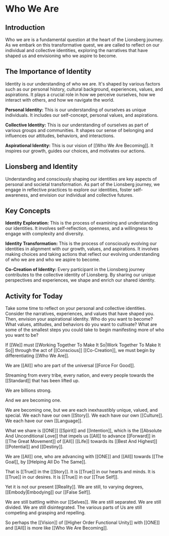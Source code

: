 # Who We Are

## Introduction

Who we are is a fundamental question at the heart of the Lionsberg journey. As we embark on this transformative quest, we are called to reflect on our individual and collective identities, exploring the narratives that have shaped us and envisioning who we aspire to become.

## The Importance of Identity

Identity is our understanding of who we are. It's shaped by various factors such as our personal history, cultural background, experiences, values, and aspirations. It plays a crucial role in how we perceive ourselves, how we interact with others, and how we navigate the world.

**Personal Identity:** This is our understanding of ourselves as unique individuals. It includes our self-concept, personal values, and aspirations.

**Collective Identity:** This is our understanding of ourselves as part of various groups and communities. It shapes our sense of belonging and influences our attitudes, behaviors, and interactions.

**Aspirational Identity:** This is our vision of [[Who We Are Becoming]]. It inspires our growth, guides our choices, and motivates our actions.

## Lionsberg and Identity

Understanding and consciously shaping our identities are key aspects of personal and societal transformation. As part of the Lionsberg journey, we engage in reflective practices to explore our identities, foster self-awareness, and envision our individual and collective futures.

## Key Concepts

**Identity Exploration:** This is the process of examining and understanding our identities. It involves self-reflection, openness, and a willingness to engage with complexity and diversity.

**Identity Transformation:** This is the process of consciously evolving our identities in alignment with our growth, values, and aspirations. It involves making choices and taking actions that reflect our evolving understanding of who we are and who we aspire to become.

**Co-Creation of Identity:** Every participant in the Lionsberg journey contributes to the collective identity of Lionsberg. By sharing our unique perspectives and experiences, we shape and enrich our shared identity.

## Activity for Today

Take some time to reflect on your personal and collective identities. Consider the narratives, experiences, and values that have shaped you. Then, envision your aspirational identity. Who do you want to become? What values, attitudes, and behaviors do you want to cultivate? What are some of the smallest steps you could take to begin manifesting more of who you want to be? 




If [[We]] must [[Working Together To Make It So|Work Together To Make It So]] through the act of [[Conscious]] [[Co-Creation]], we must begin by differentiating [[Who We Are]]. 

We are [[All]] who are part of the universal [[Force For Good]]. 

Streaming from every tribe, every nation, and every people towards the [[Standard]] that has been lifted up. 

We are billions strong. 

And we are becoming one. 

We are becoming one, but we are each inexhaustibly unique, valued, and special. We each have our own [[Story]]. We each have our own [[Culture]]. We each have our own [[Language]].  

What we share is [[ONE]] [[Spirit]] and [[Intention]], which is the [[Absolute And Unconditional Love]] that impels us [[All]] to advance [[Forward]] in [[The Great Movement]] of [[All]] [[Life]] towards its [[Best And Highest]] [[Potential]] and [[Destiny]]. 

We are [[All]] one, who are advancing with [[ONE]] and [[All]] towards [[The Goal]], by [[Helping All Do The Same]].  

That is [[True]] in the [[Story]]. It is [[True]] in our hearts and minds. It is [[True]] in our desires. It is [[True]] in our [[True Self]].  

Yet it is not our present [[Reality]]. We are still, to varying degrees, [[Embody|Embodying]] our [[False Self]]. 

We are still battling within our [[Selves]]. We are still separated. We are still divided. We are still disintegrated. The various parts of Us are still competing and grasping and repelling. 

So perhaps the [[Vision]] of [[Higher Order Functional Unity]] with [[ONE]] and [[All]] is more like [[Who We Are Becoming]]. 
